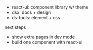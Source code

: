 - react-ui: component library w/ theme
- dsx: docs + design
- ds-tools: element + css

next steps

- show extra pages in dev mode
- build one component with react-ui
